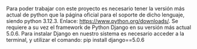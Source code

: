 Para poder trabajar con este proyecto es necesario tener la versión más actual de python que la página oficial 
para el soporte de dicho lenguaje, siendo python 3.12.3. Enlace: https://www.python.org/downloads/. 
Se requiere a su vez el framework de Python Django en su versión más actual 5.0.6. 
Para instalar Django en nuestro sistema es necesario acceder a la terminal, y utilizar el comando: 
pip install django==5.0.6
